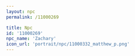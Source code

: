 ```yaml
---
layout: npc
permalink: /11000269

title: Npc
id: '11000269'
npc_name: 'Zachary'
icon_url: 'portrait/npc/11000332_matthew_p.png'
---
```

